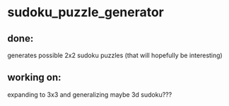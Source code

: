 # sudoku_puzzle_generator

## done:
generates possible 2x2 sudoku puzzles (that will hopefully be interesting)

## working on:
expanding to 3x3 and generalizing
maybe 3d sudoku???
